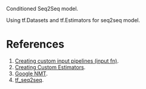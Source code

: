 Conditioned Seq2Seq model.

Using tf.Datasets and tf.Estimators for seq2seq model.

# References
1. [Creating custom input pipelines (input fn)](https://www.tensorflow.org/get_started/input_fn).
1. [Creating Custom Estimators](https://www.tensorflow.org/extend/estimators).
1. [Google NMT](https://github.com/tensorflow/nmt).
1. [tf_seq2seq](https://github.com/google/seq2seq).
